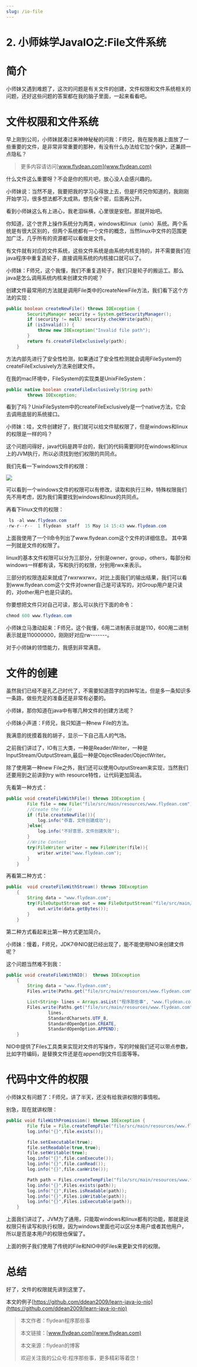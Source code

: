 ```yaml
---
slug: /io-file
---
```


# 2. 小师妹学JavaIO之:File文件系统

# 简介

小师妹又遇到难题了，这次的问题是有关文件的创建，文件权限和文件系统相关的问题，还好这些问题的答案都在我的脑子里面，一起来看看吧。

# 文件权限和文件系统

早上刚到公司，小师妹就凑过来神神秘秘的问我：F师兄，我在服务器上面放了一些重要的文件，是非常非常重要的那种，有没有什么办法给它加个保护，还兼顾一点隐私？

> 更多内容请访问[www.flydean.com](www.flydean.com)

什么文件这么重要呀？不会是你的照片吧，放心没人会感兴趣的。

小师妹说：当然不是，我要把我的学习心得放上去，但是F师兄你知道的，我刚刚开始学习，很多想法都不太成熟，想先保个密，后面再公开。

看到小师妹这么有上进心，我老泪纵横，心里很是安慰。那就开始吧。

你知道，这个世界上操作系统分为两类，windows和linux（unix）系统。两个系统是有很大区别的，但两个系统都有一个文件的概念，当然linux中文件的范围更加广泛，几乎所有的资源都可以看做是文件。

有文件就有对应的文件系统，这些文件系统是由系统内核支持的，并不需要我们在java程序中重复造轮子，直接调用系统的内核接口就可以了。

小师妹：F师兄，这个我懂，我们不重复造轮子，我们只是轮子的搬运工。那么java是怎么调用系统内核来创建文件的呢？

创建文件最常用的方法就是调用File类中的createNewFile方法，我们看下这个方法的实现：

~~~java
public boolean createNewFile() throws IOException {
        SecurityManager security = System.getSecurityManager();
        if (security != null) security.checkWrite(path);
        if (isInvalid()) {
            throw new IOException("Invalid file path");
        }
        return fs.createFileExclusively(path);
    }
~~~

方法内部先进行了安全性检测，如果通过了安全性检测就会调用FileSystem的createFileExclusively方法来创建文件。

在我的mac环境中，FileSystem的实现类是UnixFileSystem：

~~~java
public native boolean createFileExclusively(String path)
        throws IOException;
~~~

看到了吗？UnixFileSystem中的createFileExclusively是一个native方法，它会去调用底层的系统接口。

小师妹：哇，文件创建好了，我们就可以给文件赋权限了，但是windows和linux的权限是一样的吗？

这个问题问得好，java代码是跨平台的，我们的代码需要同时在windows和linux上的JVM执行，所以必须找到他们权限的共同点。

我们先看一下windows文件的权限：

![](https://img-blog.csdnimg.cn/20200514165046280.png?x-oss-process=image/watermark,type_ZmFuZ3poZW5naGVpdGk,shadow_0,text_aHR0cDovL3d3dy5mbHlkZWFuLmNvbQ==,size_35,color_8F8F8F,t_70)

可以看到一个windows文件的权限可以有修改，读取和执行三种，特殊权限我们先不用考虑，因为我们需要找到windows和linux的共同点。

再看下linux文件的权限：

~~~java
 ls -al www.flydean.com 
-rw-r--r--  1 flydean  staff  15 May 14 15:43 www.flydean.com
~~~

上面我使用了一个ll命令列出了www.flydean.com这个文件的详细信息。 其中第一列就是文件的权限了。

linux的基本文件权限可以分为三部分，分别是owner，group，others，每部分和windows一样都有读，写和执行的权限，分别用rwx来表示。

三部分的权限连起来就成了rwxrwxrwx，对比上面我们的输出结果，我们可以看到www.flydean.com这个文件对owner自己是可读写的，对Group用户是只读的，对other用户也是只读的。

你要想把文件只对自己可读，那么可以执行下面的命令：

~~~java
chmod 600 www.flydean.com
~~~

小师妹立马激动起来：F师兄，这个我懂，6用二进制表示就是110，600用二进制表示就是110000000，刚刚好对应rw-------。

对于小师妹的领悟能力，我感到非常满意。

# 文件的创建

虽然我们已经不是孔乙己时代了，不需要知道茴字的四种写法，但是多一条知识多一条路，做些充足的准备还是非常有必要的。

小师妹，那你知道在java中有哪几种文件的创建方法呢？

小师妹小声道：F师兄，我只知道一种new File的方法。

我满意的抚摸着我的胡子，显示一下自己高人的气场。

之前我们讲过了，IO有三大类，一种是Reader/Writer，一种是InputStream/OutputStream,最后一种是ObjectReader/ObjectWriter。

除了使用第一种new File之外，我们还可以使用OutputStream来实现，当然我们还要用到之前讲到try with resource特性，让代码更加简洁。

先看第一种方式：

~~~java
public void createFileWithFile() throws IOException {
        File file = new File("file/src/main/resources/www.flydean.com");
        //Create the file
        if (file.createNewFile()){
            log.info("恭喜，文件创建成功");
        }else{
            log.info("不好意思，文件创建失败");
        }
        //Write Content
        try(FileWriter writer = new FileWriter(file)){
            writer.write("www.flydean.com");
        }
    }
~~~

再看第二种方式：

~~~java
public  void createFileWithStream() throws IOException
    {
        String data = "www.flydean.com";
        try(FileOutputStream out = new FileOutputStream("file/src/main/resources/www.flydean.com")){
            out.write(data.getBytes());
        }
    }
~~~

第二种方式看起来比第一种方式更加简介。

小师妹：慢着，F师兄，JDK7中NIO就已经出现了，能不能使用NIO来创建文件呢？

这个问题当然难不到我：

~~~java
public void createFileWithNIO()  throws IOException
    {
        String data = "www.flydean.com";
        Files.write(Paths.get("file/src/main/resources/www.flydean.com"), data.getBytes());

        List<String> lines = Arrays.asList("程序那些事", "www.flydean.com");
        Files.write(Paths.get("file/src/main/resources/www.flydean.com"),
                lines,
                StandardCharsets.UTF_8,
                StandardOpenOption.CREATE,
                StandardOpenOption.APPEND);
    }
~~~

NIO中提供了Files工具类来实现对文件的写操作，写的时候我们还可以带点参数，比如字符编码，是替换文件还是在append到文件后面等等。

# 代码中文件的权限

小师妹又有问题了：F师兄，讲了半天，还没有给我讲权限的事情啦。

别急，现在就讲权限：

~~~java
public void fileWithPromission() throws IOException {
        File file = File.createTempFile("file/src/main/resources/www.flydean.com","");
        log.info("{}",file.exists());

        file.setExecutable(true);
        file.setReadable(true,true);
        file.setWritable(true);
        log.info("{}",file.canExecute());
        log.info("{}",file.canRead());
        log.info("{}",file.canWrite());

        Path path = Files.createTempFile("file/src/main/resources/www.flydean.com", "");
        log.info("{}",Files.exists(path));
        log.info("{}",Files.isReadable(path));
        log.info("{}",Files.isWritable(path));
        log.info("{}",Files.isExecutable(path));
    }
~~~

上面我们讲过了，JVM为了通用，只能取windows和linux都有的功能，那就是说权限只有读写和执行权限，因为windows里面也可以区分本用户或者其他用户，所以是否是本用户的权限也保留了。

上面的例子我们使用了传统的File和NIO中的Files来更新文件的权限。

# 总结

好了，文件的权限就先讲到这里了。

本文的例子[https://github.com/ddean2009/learn-java-io-nio](https://github.com/ddean2009/learn-java-io-nio)

> 本文作者：flydean程序那些事
> 
> 本文链接：[www.flydean.com](www.flydean.com)
> 
> 本文来源：flydean的博客
> 
> 欢迎关注我的公众号:程序那些事，更多精彩等着您！


